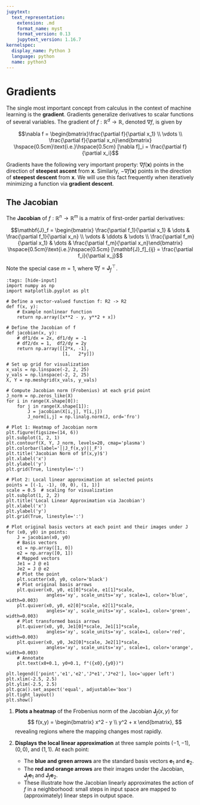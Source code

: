 ```yaml
---
jupytext:
  text_representation:
    extension: .md
    format_name: myst
    format_version: 0.13
    jupytext_version: 1.16.7
kernelspec:
  display_name: Python 3
  language: python
  name: python3
---
```

# Gradients

The single most important concept from calculus in the context of
machine learning is the **gradient**. Gradients generalize derivatives
to scalar functions of several variables. The gradient of
$f : \mathbb{R}^d \to \mathbb{R}$, denoted $\nabla f$, is given by

$$\nabla f = \begin{bmatrix}\frac{\partial f}{\partial x_1} \\ \vdots \\ \frac{\partial f}{\partial x_n}\end{bmatrix}
\hspace{0.5cm}\text{i.e.}\hspace{0.5cm}
[\nabla f]_i = \frac{\partial f}{\partial x_i}$$

Gradients have the following very
important property: $\nabla f(\mathbf{x})$ points in the direction of
**steepest ascent** from $\mathbf{x}$. Similarly,
$-\nabla f(\mathbf{x})$ points in the direction of **steepest descent**
from $\mathbf{x}$. We will use this fact frequently when iteratively
minimizing a function via **gradient descent**.

## The Jacobian

The **Jacobian** of $f : \mathbb{R}^n \to \mathbb{R}^m$ is a matrix of
first-order partial derivatives: 

$$\mathbf{J}_f = \begin{bmatrix}
    \frac{\partial f_1}{\partial x_1} & \dots & \frac{\partial f_1}{\partial x_n} \\
    \vdots & \ddots & \vdots \\
    \frac{\partial f_m}{\partial x_1} & \dots & \frac{\partial f_m}{\partial x_n}\end{bmatrix}
\hspace{0.5cm}\text{i.e.}\hspace{0.5cm}
[\mathbf{J}_f]_{ij} = \frac{\partial f_i}{\partial x_j}$$

Note the special case $m = 1$,
where $\nabla f = \mathbf{J}_f^{\!\top\!}$.

```{code-cell} ipython3
:tags: [hide-input]
import numpy as np
import matplotlib.pyplot as plt

# Define a vector-valued function f: R2 -> R2
def f(x, y):
    # Example nonlinear function
    return np.array([x**2 - y, y**2 + x])

# Define the Jacobian of f
def jacobian(x, y):
    # df1/dx = 2x, df1/dy = -1
    # df2/dx = 1,  df2/dy = 2y
    return np.array([[2*x, -1],
                     [1,   2*y]])

# Set up grid for visualization
x_vals = np.linspace(-2, 2, 25)
y_vals = np.linspace(-2, 2, 25)
X, Y = np.meshgrid(x_vals, y_vals)

# Compute Jacobian norm (Frobenius) at each grid point
J_norm = np.zeros_like(X)
for i in range(X.shape[0]):
    for j in range(X.shape[1]):
        J = jacobian(X[i,j], Y[i,j])
        J_norm[i,j] = np.linalg.norm(J, ord='fro')

# Plot 1: Heatmap of Jacobian norm
plt.figure(figsize=(14, 6))
plt.subplot(1, 2, 1)
plt.contourf(X, Y, J_norm, levels=20, cmap='plasma')
plt.colorbar(label='||J_f(x,y)||_F')
plt.title('Jacobian Norm of $f(x,y)$')
plt.xlabel('x')
plt.ylabel('y')
plt.grid(True, linestyle=':')

# Plot 2: Local linear approximation at selected points
points = [(-1, -1), (0, 0), (1, 1)]
scale = 0.5  # scaling for visualization
plt.subplot(1, 2, 2)
plt.title('Local Linear Approximation via Jacobian')
plt.xlabel('x')
plt.ylabel('y')
plt.grid(True, linestyle=':')

# Plot original basis vectors at each point and their images under J
for (x0, y0) in points:
    J = jacobian(x0, y0)
    # Basis vectors
    e1 = np.array([1, 0])
    e2 = np.array([0, 1])
    # Mapped vectors
    Je1 = J @ e1
    Je2 = J @ e2
    # Plot the point
    plt.scatter(x0, y0, color='black')
    # Plot original basis arrows
    plt.quiver(x0, y0, e1[0]*scale, e1[1]*scale, 
               angles='xy', scale_units='xy', scale=1, color='blue', width=0.003)
    plt.quiver(x0, y0, e2[0]*scale, e2[1]*scale, 
               angles='xy', scale_units='xy', scale=1, color='green', width=0.003)
    # Plot transformed basis arrows
    plt.quiver(x0, y0, Je1[0]*scale, Je1[1]*scale, 
               angles='xy', scale_units='xy', scale=1, color='red', width=0.003)
    plt.quiver(x0, y0, Je2[0]*scale, Je2[1]*scale, 
               angles='xy', scale_units='xy', scale=1, color='orange', width=0.003)
    # Annotate
    plt.text(x0+0.1, y0+0.1, f"({x0},{y0})")
    
plt.legend(['point','e1','e2','J*e1','J*e2'], loc='upper left')
plt.xlim(-2.5, 2.5)
plt.ylim(-2.5, 2.5)
plt.gca().set_aspect('equal', adjustable='box')
plt.tight_layout()
plt.show()
```

1. **Plots a heatmap** of the Frobenius norm of the Jacobian $\mathbf{J}_f(x,y)$ for 
   $$
     f(x,y) = \begin{bmatrix} x^2 - y \\ y^2 + x \end{bmatrix},
   $$
   revealing regions where the mapping changes most rapidly.

2. **Displays the local linear approximation** at three sample points $(-1,-1)$, $(0,0)$, and $(1,1)$. At each point:
   - The **blue and green arrows** are the standard basis vectors $\mathbf{e}_1$ and $\mathbf{e}_2$.
   - The **red and orange arrows** are their images under the Jacobian, $\mathbf{J}_f \mathbf{e}_1$ and $\mathbf{J}_f \mathbf{e}_2$.
   - These illustrate how the Jacobian linearly approximates the action of $f$ in a neighborhood: small steps in input space are mapped to (approximately) linear steps in output space.